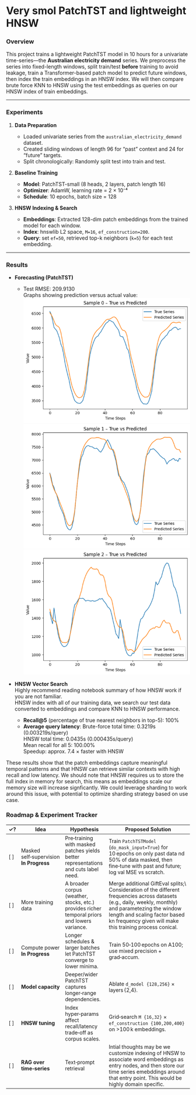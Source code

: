 # Very smol PatchTST and lightweight HNSW

### Overview
This project trains a lightweight PatchTST model in 10 hours for a univariate time-series—the **Australian electricity demand** series. We preprocess the series into fixed-length windows, split train/test **before** training to avoid leakage, train a Transformer-based patch model to predict future windows, then index the train embeddings in an HNSW index. We will then compare brute force KNN to HNSW using the test embeddings as queries on our HNSW index of train embeddings.

---

### Experiments

1. **Data Preparation**  
   - Loaded univariate series from the `australian_electricity_demand` dataset.  
   - Created sliding windows of length 96 for “past” context and 24 for “future” targets.  
   - Split chronologically: Randomly split test into train and test.

2. **Baseline Training**  
   - **Model**: PatchTST-small (8 heads, 2 layers, patch length 16)  
   - **Optimizer**: AdamW, learning rate = 2 × 10⁻⁴  
   - **Schedule**: 10 epochs, batch size = 128  

3. **HNSW Indexing & Search**  
   - **Embeddings**: Extracted 128-dim patch embeddings from the trained model for each window.  
   - **Index**: hnswlib L2 space, `M=16`, `ef_construction=200`.  
   - **Query**: set `ef=50`, retrieved top-k neighbors (`k=5`) for each test embedding.

---

### Results

- **Forecasting (PatchTST)**  
  - Test RMSE: 209.9130    
  Graphs showing prediction versus actual value:     
![alt text](graphs/output.png)
![alt text](graphs/output1.png)
![alt text](graphs/output2.png)

- **HNSW Vector Search**  
Highly recommend reading notebook summary of how HNSW work if you are not familiar.  
HNSW index with all of our training data, we search our test data converted to embeddings and compare KNN to HNSW performance.
  - **Recall@5** (percentage of true nearest neighbors in top-5): 100%
  - **Average query latency**: Brute-force total time: 0.3219s (0.003219s/query)     
                               HNSW total time: 0.0435s (0.000435s/query)     
                               Mean recall for all 5: 100.00%    
                               Speedup: approx. 7.4 × faster with HNSW    

These results show that the patch embeddings capture meaningful temporal patterns and that HNSW can retrieve similar contexts with high recall and low latency. We should note that HNSW requires us to store the full index in memory for search, this means as embeddings scale our memory size will increase signficantly. We could leverage sharding to work around this issue, with potential to optimize sharding strategy based on use case.


### Roadmap & Experiment Tracker

| ✓? | Idea                         | Hypothesis                                                                                           | Proposed Solution                                                                                                           |
|----|------------------------------|------------------------------------------------------------------------------------------------------|-----------------------------------------------------------------------------------------------------------------------------|
| [ ] | Masked self‑supervision **In Progress** | Pre‑training with masked patches yields better representations and cuts label need.                 | Train `PatchTSTModel` (`do_mask_input=True`) for 10 epochs on only past data nd 50% of data masked, then fine‑tune with past and future; log val MSE vs scratch.                    |
| [ ] | More training data    | A broader corpus (weather, stocks, etc.) provides richer temporal priors and lowers variance.        | Merge additional GiftEval splits;\ Consideration of the different frequencies across datasets (e.g., daily, weekly, monthly) and parametezing the window length and scaling factor based kn frequency given will make this training process conical.                           |
| [ ] |Compute power     **In Progress**    | Longer schedules & larger batches let PatchTST converge to lower minima.                             | Train 50‑100 epochs on A100; use mixed precision + grad‑accum.                                                        |
| [ ] | **Model capacity**          | Deeper/wider PatchTST captures longer‑range dependencies.                                            | Ablate `d_model {128,256}` × layers {2,4}.                                                                                 |
| [ ] | **HNSW tuning**             | Index hyper‑params affect recall/latency trade‑off as corpus scales.                                 | Grid‑search `M {16,32}` × `ef_construction {100,200,400}` on >100 k embeddings.                                            |
| [ ] | **RAG over time‑series**    | Text‑prompt retrieval | Intial thoughts may be we customize indexing of HNSW to associate word embeddings as entry nodes, and then store our time series emebddings around that entry point. This would be highly domain specific.
